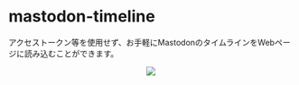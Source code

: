 # mastodon-timeline

アクセストークン等を使用せず、お手軽にMastodonのタイムラインをWebページに読み込むことができます。

<p align="center">
  <img src="https://github.com/nove-b/mastodon-timeline/assets/68768186/9408bb44-1115-444b-8013-550d6a409780" />
</p>
